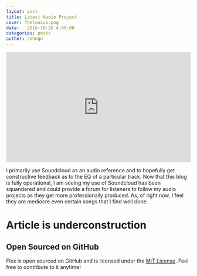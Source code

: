 ```yaml
---
layout: post
title: Latest Audio Project
cover: Thelonius.png
date:   2016-10-26 4:00:00
categories: posts
author: Johngo
---
```


<iframe width="100%" height="300" scrolling="no" frameborder="no" src="https://w.soundcloud.com/player/?url=https%3A//api.soundcloud.com/tracks/287602763&amp;auto_play=false&amp;hide_related=false&amp;show_comments=true&amp;show_user=true&amp;show_reposts=false&amp;visual=true"></iframe>

I primarily use Soundcloud as an audio reference and to hopefully get constructive feedback as to the EQ of a particular track. Now that this blog is fully operational, I am seeing my use of Soundcloud has been squandered and could provide a forum for listeners to follow my audio projects as they get more professionally produced. As, of right now, I feel they are mediocre even certain songs that I find well done. 

# Article is underconstruction 

## Open Sourced on GitHub

Flex is open sourced on GitHub 
and is licensed under the [MIT License](http://opensource.org/licenses/MIT).
 Feel free to contribute to it anytime!


